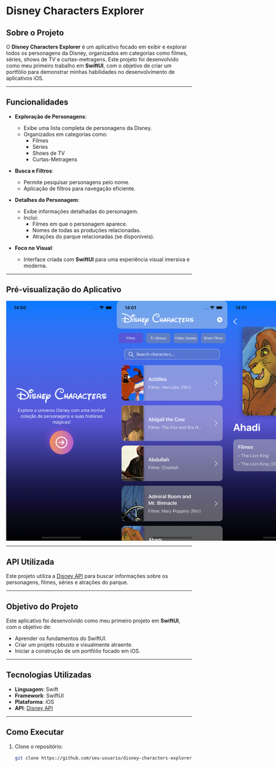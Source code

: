 # Disney Characters Explorer

## Sobre o Projeto

O **Disney Characters Explorer** é um aplicativo focado em exibir e explorar todos os personagens da Disney, organizados em categorias como filmes, séries, shows de TV e curtas-metragens. Este projeto foi desenvolvido como meu primeiro trabalho em **SwiftUI**, com o objetivo de criar um portfólio para demonstrar minhas habilidades no desenvolvimento de aplicativos iOS.

---

## Funcionalidades

- **Exploração de Personagens**:
  - Exibe uma lista completa de personagens da Disney.
  - Organizados em categorias como:
    - Filmes
    - Séries
    - Shows de TV
    - Curtas-Metragens

- **Busca e Filtros**:
  - Permite pesquisar personagens pelo nome.
  - Aplicação de filtros para navegação eficiente.

- **Detalhes do Personagem**:
  - Exibe informações detalhadas do personagem.
  - Inclui:
    - Filmes em que o personagem aparece.
    - Nomes de todas as produções relacionadas.
    - Atrações do parque relacionadas (se disponíveis).

- **Foco no Visual**:
  - Interface criada com **SwiftUI** para uma experiência visual imersiva e moderna.

---

## Pré-visualização do Aplicativo

<div style="display: flex; justify-content: space-around;">
  <img src="Project%20Images/imagemSplash.png" alt="Tela Splash" width="300"/>
  <img src="Project%20Images/imagemTelaHome.png" alt="Tela Home" width="300"/>
  <img src="Project%20Images/imagemDetalhes.png" alt="Tela de Detalhes" width="300"/>
</div>

---

## API Utilizada

Este projeto utiliza a [Disney API](https://disneyapi.dev/docs/) para buscar informações sobre os personagens, filmes, séries e atrações do parque.

---

## Objetivo do Projeto

Este aplicativo foi desenvolvido como meu primeiro projeto em **SwiftUI**, com o objetivo de:
- Aprender os fundamentos do SwiftUI.
- Criar um projeto robusto e visualmente atraente.
- Iniciar a construção de um portfólio focado em iOS.

---

## Tecnologias Utilizadas

- **Linguagem**: Swift
- **Framework**: SwiftUI
- **Plataforma**: iOS
- **API**: [Disney API](https://disneyapi.dev/docs/)

---

## Como Executar

1. Clone o repositório:
   ```bash
   git clone https://github.com/seu-usuario/disney-characters-explorer.git
